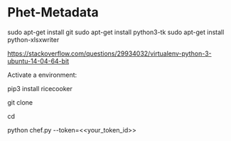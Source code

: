 # Phet-Metadata

sudo apt-get install git
sudo apt-get install python3-tk
sudo apt-get install python-xlsxwriter

https://stackoverflow.com/questions/29934032/virtualenv-python-3-ubuntu-14-04-64-bit

Activate a environment:

pip3 install ricecooker

git clone 

cd 

python chef.py --token=<<your_token_id>>




